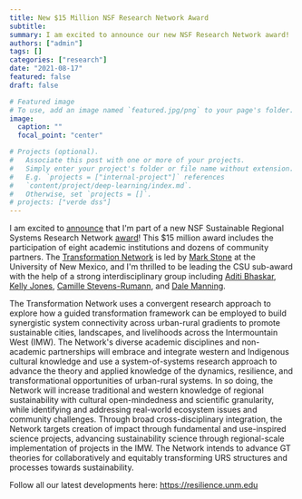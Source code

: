 ```yaml
---
title: New $15 Million NSF Research Network Award
subtitle:
summary: I am excited to announce our new NSF Research Network award!
authors: ["admin"]
tags: []
categories: ["research"]
date: "2021-08-17"
featured: false
draft: false

# Featured image
# To use, add an image named `featured.jpg/png` to your page's folder.
image:
  caption: ""
  focal_point: "center"

# Projects (optional).
#   Associate this post with one or more of your projects.
#   Simply enter your project's folder or file name without extension.
#   E.g. `projects = ["internal-project"]` references
#   `content/project/deep-learning/index.md`.
#   Otherwise, set `projects = []`.
# projects: ["verde dss"]
---
```



I am excited to [announce](https://www.nsf.gov/news/special_reports/announcements/081821.jsp) that I'm part of a new NSF Sustainable Regional Systems Research Network [award](https://www.nsf.gov/awardsearch/showAward?AWD_ID=2115169&HistoricalAwards=false)! This $15 million award includes the participation of eight academic institutions and dozens of community partners. The [Transformation Network](https://resilience.unm.edu) is led by [Mark Stone](https://civil.unm.edu/faculty-staff/faculty-profiles/mark-stone.html) at the University of New Mexico, and I'm thrilled to be leading the CSU sub-award with the help of a strong interdisciplinary group including [Aditi Bhaskar](https://www.engr.colostate.edu/ce/aditi-bhaskar/), [Kelly Jones](https://sites.warnercnr.colostate.edu/kelly-jones/), [Camille Stevens-Rumann](https://people.warnercnr.colostate.edu/?Camille.StevensRumann), and [Dale Manning](https://agsci.colostate.edu/dare/people/faculty/dale-manning/). 

The Transformation Network uses a convergent research approach to explore how a guided transformation framework can be employed to build synergistic system connectivity across urban-rural gradients to promote sustainable cities, landscapes, and livelihoods across the Intermountain West (IMW). The Network's diverse academic disciplines and non-academic partnerships will embrace and integrate western and Indigenous cultural knowledge and use a system-of-systems research approach to advance the theory and applied knowledge of the dynamics, resilience, and transformational opportunities of urban-rural systems. In so doing, the Network will increase traditional and western knowledge of regional sustainability with cultural open-mindedness and scientific granularity, while identifying and addressing real-world ecosystem issues and community challenges. Through broad cross-disciplinary integration, the Network targets creation of impact through fundamental and use-inspired science projects, advancing sustainability science through regional-scale implementation of projects in the IMW. The Network intends to advance GT theories for collaboratively and equitably transforming URS structures and processes towards sustainability.

Follow all our latest developments here: https://resilience.unm.edu

